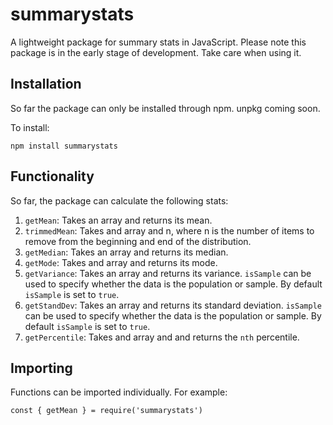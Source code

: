 # summarystats

A lightweight package for summary stats in JavaScript. Please note this package is in the early stage of development. Take care when using it.

## Installation

So far the package can only be installed through npm. unpkg coming soon.

To install:

`npm install summarystats`

## Functionality

So far, the package can calculate the following stats:

1. `getMean`: Takes an array and returns its mean.
2. `trimmedMean`: Takes and array and n, where n is the number of items to remove from the beginning and end of the distribution.
3. `getMedian`: Takes an array and returns its median.
4. `getMode`: Takes and array and returns its mode.
5. `getVariance`: Takes an array and returns its variance. `isSample` can be used to specify whether the data is the population or sample. By default `isSample` is set to `true`.
6. `getStandDev`: Takes an array and returns its standard deviation. `isSample` can be used to specify whether the data is the population or sample. By default `isSample` is set to `true`.
7. `getPercentile`: Takes and array and and returns the `nth` percentile.

## Importing

Functions can be imported individually. For example:

`const { getMean } = require('summarystats')`
